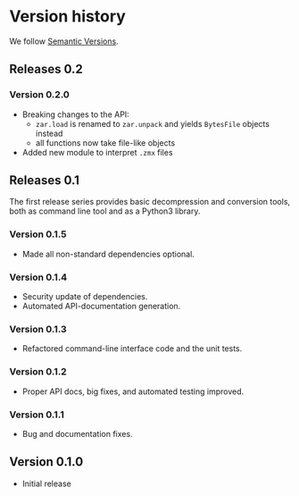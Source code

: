 # Version history

We follow [Semantic Versions](https://semver.org/).


## Releases 0.2

### Version 0.2.0
- Breaking changes to the API:
  - `zar.load` is renamed to `zar.unpack` and yields `BytesFile` objects instead
  - all functions now take file-like objects
- Added new module to interpret `.zmx` files


## Releases 0.1
The first release series provides basic decompression and conversion tools,
both as command line tool and as a Python3 library.

### Version 0.1.5
- Made all non-standard dependencies optional.

### Version 0.1.4
- Security update of dependencies.
- Automated API-documentation generation.

### Version 0.1.3
- Refactored command-line interface code and the unit tests.

### Version 0.1.2
- Proper API docs, big fixes, and automated testing improved.

### Version 0.1.1
- Bug and documentation fixes.

## Version 0.1.0
- Initial release
